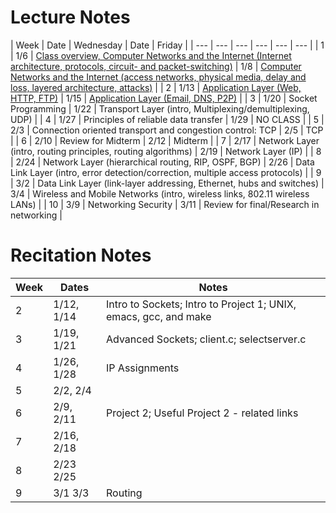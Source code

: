 # Lecture Notes
| Week | Date | Wednesday | Date | Friday |
| --- | --- | --- | --- | --- | --- |
| 1 | 1/6 | [Class overview, Computer Networks and the Internet (Internet architecture, protocols, circuit- and packet-switching)](https://github.com/yuanhui-yang/EECS340/blob/master/Notes/class1.ppt?raw=true) | 1/8 | [Computer Networks and the Internet (access networks, physical media, delay and loss, layered architecture, attacks)](https://github.com/yuanhui-yang/EECS340/blob/master/Notes/class2.ppt?raw=true) |
| 2 | 1/13 | [Application Layer (Web, HTTP, FTP)](https://github.com/yuanhui-yang/EECS340/blob/master/Notes/class3.ppt?raw=true) | 1/15 | [Application Layer (Email, DNS, P2P)](https://github.com/yuanhui-yang/EECS340/blob/master/Notes/class4.ppt?raw=true) |
| 3 | 1/20 | Socket Programming | 1/22 | Transport Layer (intro, Multiplexing/demultiplexing, UDP) |
| 4 | 1/27 | Principles of reliable data transfer | 1/29 | NO CLASS |
| 5 | 2/3 | Connection oriented transport and congestion control: TCP | 2/5 | TCP |
| 6 | 2/10 | Review for Midterm | 2/12 | Midterm |
| 7 | 2/17 | Network Layer (intro, routing principles, routing algorithms) | 2/19 | Network Layer (IP) |
| 8 | 2/24 | Network Layer (hierarchical routing, RIP, OSPF, BGP) | 2/26 | Data Link Layer (intro, error detection/correction, multiple access protocols) |
| 9 | 3/2 | Data Link Layer (link-layer addressing, Ethernet, hubs and switches) | 3/4 | Wireless and Mobile Networks (intro, wireless links, 802.11 wireless LANs) |
| 10 | 3/9 | Networking Security | 3/11 | Review for final/Research in networking |

# Recitation Notes
| Week | Dates | Notes |
| --- | --- | --- |
| 2 | 1/12, 1/14 | Intro to Sockets; Intro to Project 1; UNIX, emacs, gcc, and make |
| 3	| 1/19, 1/21 | Advanced Sockets; client.c; selectserver.c |
| 4	| 1/26, 1/28 | IP Assignments |
| 5	| 2/2, 2/4 | |
| 6	| 2/9, 2/11	| Project 2; Useful Project 2 - related links
| 7	| 2/16, 2/18 | |
| 8	| 2/23 2/25 | |	
| 9	| 3/1 3/3	| Routing |
